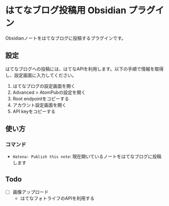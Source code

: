 # はてなブログ投稿用 Obsidian プラグイン

Obsidianノートをはてなブログに投稿するプラグインです。

## 設定

はてなブログへの投稿には、はてなAPIを利用します。以下の手順で情報を取得し、設定画面に入力してください。

1. はてなブログの設定画面を開く
2. Advanced > AtomPubの設定を開く
3. Root endpointをコピーする
4. アカウント設定画面を開く
5. API keyをコピーする

## 使い方

### コマンド

- `Hatena: Publish this note`: 現在開いているノートをはてなブログに投稿します

## Todo

- [ ] 画像アップロード
  - はてなフォトライフのAPIを利用する
